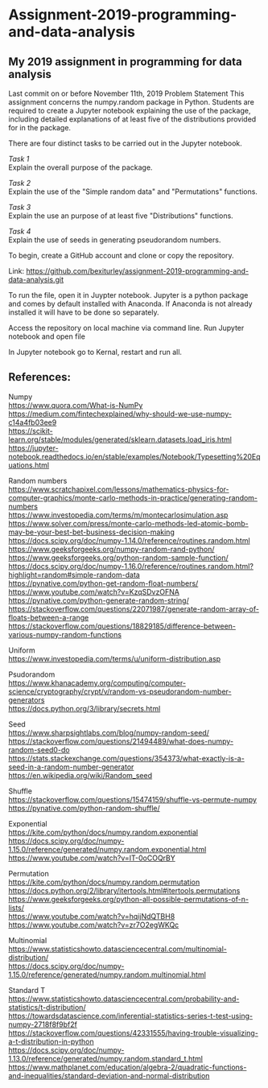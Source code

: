 # **Assignment-2019-programming-and-data-analysis**    
## My 2019 assignment in programming for data analysis

Last commit on or before November 11th, 2019
Problem Statement
This assignment concerns the numpy.random package in Python. Students are required to create a Jupyter notebook explaining the use of the package, including detailed explanations of at least five of the distributions provided for in the package.

There are four distinct tasks to be carried out in the Jupyter notebook.

*Task 1*  
Explain the overall purpose of the package.

*Task 2*  
Explain the use of the "Simple random data" and "Permutations" functions.

*Task 3*   
Explain the use an purpose of at least five "Distributions" functions.

*Task 4*   
Explain the use of seeds in generating pseudorandom numbers.


To begin, create a GitHub account and clone or copy the repository.

Link: https://github.com/bexiturley/assignment-2019-programming-and-data-analysis.git

To run the file, open it in Juypter notebook. Jupyter is a python package and comes by default installed with Anaconda. If Anaconda is not already installed it will have to be done so separately. 

Access the repository on local machine via command line.  Run Jupyter notebook and open file 

In Jupyter notebook go to Kernal, restart and run all. 

## References: 

Numpy    
https://www.quora.com/What-is-NumPy    
https://medium.com/fintechexplained/why-should-we-use-numpy-c14a4fb03ee9    
https://scikit-learn.org/stable/modules/generated/sklearn.datasets.load_iris.html    
https://jupyter-notebook.readthedocs.io/en/stable/examples/Notebook/Typesetting%20Equations.html    


Random numbers    
https://www.scratchapixel.com/lessons/mathematics-physics-for-computer-graphics/monte-carlo-methods-in-practice/generating-random-numbers    
https://www.investopedia.com/terms/m/montecarlosimulation.asp    
https://www.solver.com/press/monte-carlo-methods-led-atomic-bomb-may-be-your-best-bet-business-decision-making    
https://docs.scipy.org/doc/numpy-1.14.0/reference/routines.random.html    
https://www.geeksforgeeks.org/numpy-random-rand-python/    
https://www.geeksforgeeks.org/python-random-sample-function/    
https://docs.scipy.org/doc/numpy-1.16.0/reference/routines.random.html?highlight=random#simple-random-data    
https://pynative.com/python-get-random-float-numbers/    
https://www.youtube.com/watch?v=KzqSDvzOFNA    
https://pynative.com/python-generate-random-string/    
https://stackoverflow.com/questions/22071987/generate-random-array-of-floats-between-a-range    
https://stackoverflow.com/questions/18829185/difference-between-various-numpy-random-functions    
     

Uniform     
https://www.investopedia.com/terms/u/uniform-distribution.asp     


Psudorandom    
https://www.khanacademy.org/computing/computer-science/cryptography/crypt/v/random-vs-pseudorandom-number-generators    
https://docs.python.org/3/library/secrets.html     


Seed    
https://www.sharpsightlabs.com/blog/numpy-random-seed/     
https://stackoverflow.com/questions/21494489/what-does-numpy-random-seed0-do     
https://stats.stackexchange.com/questions/354373/what-exactly-is-a-seed-in-a-random-number-generator     
https://en.wikipedia.org/wiki/Random_seed      


Shuffle     
https://stackoverflow.com/questions/15474159/shuffle-vs-permute-numpy    
https://pynative.com/python-random-shuffle/     


Exponential     
https://kite.com/python/docs/numpy.random.exponential     
https://docs.scipy.org/doc/numpy-1.15.0/reference/generated/numpy.random.exponential.html     
https://www.youtube.com/watch?v=IT-0oCOQrBY     


Permutation    
https://kite.com/python/docs/numpy.random.permutation    
https://docs.python.org/2/library/itertools.html#itertools.permutations    
https://www.geeksforgeeks.org/python-all-possible-permutations-of-n-lists/    
https://www.youtube.com/watch?v=hqijNdQTBH8    
https://www.youtube.com/watch?v=zr7O2egWKQc    


Multinomial    
https://www.statisticshowto.datasciencecentral.com/multinomial-distribution/     
https://docs.scipy.org/doc/numpy-1.15.0/reference/generated/numpy.random.multinomial.html    


Standard T    
https://www.statisticshowto.datasciencecentral.com/probability-and-statistics/t-distribution/     
https://towardsdatascience.com/inferential-statistics-series-t-test-using-numpy-2718f8f9bf2f     
https://stackoverflow.com/questions/42331555/having-trouble-visualizing-a-t-distribution-in-python    
https://docs.scipy.org/doc/numpy-1.13.0/reference/generated/numpy.random.standard_t.html     
https://www.mathplanet.com/education/algebra-2/quadratic-functions-and-inequalities/standard-deviation-and-normal-distribution      

